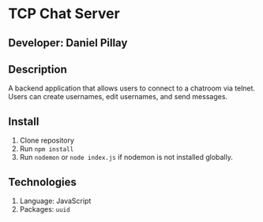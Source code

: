 # TCP Chat Server
## Developer: Daniel Pillay

## Description
A backend application that allows users to connect to a chatroom via telnet. Users can create usernames, edit usernames, and send messages. 

## Install
1. Clone repository 
1. Run `npm install`
1. Run `nodemon` or `node index.js` if nodemon is not installed globally. 

## Technologies
1. Language: JavaScript
1. Packages: `uuid`